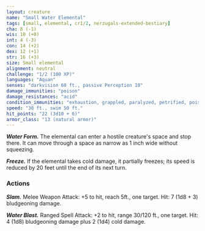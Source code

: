 ```yaml
---
layout: creature
name: "Small Water Elemental"
tags: [small, elemental, cr1/2, nerzugals-extended-bestiary]
cha: 8 (-1)
wis: 10 (+0)
int: 4 (-3)
con: 14 (+2)
dex: 12 (+1)
str: 16 (+3)
size: Small elemental
alignment: neutral
challenge: "1/2 (100 XP)"
languages: "Aquan"
senses: "darkvision 60 ft., passive Perception 10"
damage_immunities: "poison"
damage_resistances: "acid"
condition_immunities: "exhaustion, grappled, paralyzed, petrified, poisoned, prone, restrained, unconscious"
speed: "30 ft., swim 50 ft."
hit_points: "22 (3d10 + 6)"
armor_class: "13 (natural armor)"
---
```


***Water Form.*** The elemental can enter a hostile
creature's space and stop there. It can move
through a space as narrow as 1 inch wide without
squeezing.

***Freeze.*** If the elemental takes cold damage, it
partially freezes; its speed is reduced by 20 feet
until the end of its next turn.

### Actions

***Slam.*** Melee Weapon Attack: +5 to hit, reach 5ft.,
one target. Hit: 7 (1d8 + 3) bludgeoning damage.

***Water Blast.*** Ranged Spell Attack: +2 to hit, range
30/120 ft., one target. Hit: 4 (1d8) bludgeoning
damage plus 2 (1d4) cold damage.
